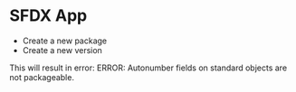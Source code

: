 # SFDX  App
* Create a new package
* Create a new version

This will result in error:
ERROR:  Autonumber fields on standard objects are not packageable.
